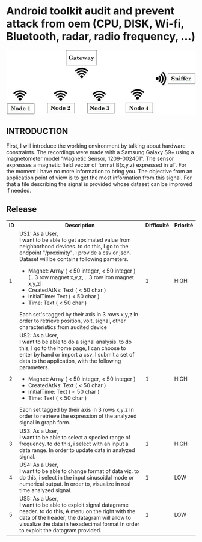 # Android toolkit audit and prevent attack from oem (CPU, DISK, Wi-fi, Bluetooth, radar, radio frequency, ...)

![sniff](./backend/asset/sniffer.jpeg)

## INTRODUCTION

First, I will introduce the working environment by talking about hardware constraints.
The recordings were made with a Samsung Galaxy S9+ using a magnetometer model "Magnetic Sensor, 1209-002401". The sensor expresses a magnetic field vector of format B(x,y,z) expressed in uT. For the moment I have no more information to bring you.
The objective from an application point of view is to get the most information from this signal. For that a file describing the signal is provided whose dataset can be improved if needed.

## Release

<table>
    <tbody>
        <tr>
        <th>ID</th>
        <th>Description</th>
        <th>Difficulté</th>
        <th>Priorité</th>
        </tr>
        <tr>
          <td>1</td>
          <td> 
            US1: As a User,<br>
            I want to be able to get apximated value from neighborhood devices.
            to do this, I go to the endpoint "/proximity", I provide a csv or json.
            Dataset will be contains following pameters.
            <ul>
              <li> Magnet: Array ( < 50 integer, < 50 integer ) </li> [...3 row magnet x,y,z, ...3 row iron magnet x,y,z]
              <li> CreatedAtNs: Text ( < 50 char ) </li>
              <li> initialTime: Text ( < 50 char ) </li>
              <li> Time: Text ( < 50 char ) </li>
            </ul>
            Each set's tagged by their axis in 3 rows x,y,z
            In order to retrieve position, volt, signal, other characteristics from audited device   
          </td>
          <td>1</td>
          <td>HIGH</td>
        </tr>
        <tr>
          <td>2</td>
          <td> 
            US2: As a User,<br>
            I want to be able to do a signal analysis.
            to do this, I go to the home page, I can choose to enter by hand or import a csv.
            I submit a set of data to the application, with the following parameters.
            <ul>
              <li> Magnet: Array ( < 50 integer, < 50 integer ) </li>
              <li> CreatedAtNs: Text ( < 50 char ) </li>
              <li> initialTime: Text ( < 50 char ) </li>
              <li> Time: Text ( < 50 char ) </li>
            </ul>
            Each set tagged by their axis in 3 rows x,y,z
            In order to retrieve the expression of the analyzed signal in graph form. 
          </td>
          <td>1</td>
          <td>HIGH</td>
        </tr>
        <tr>
          <td>3</td>
          <td> 
            US3: As a User,<br>
            I want to be able to select a specied range of frequency.
            to do this, i select with an input a data range. 
            In order to update data in analyzed signal. 
          </td>
          <td>1</td>
          <td>HIGH</td>
        </tr>
        <tr>
          <td>4</td>
          <td> 
            US4: As a User,<br>
            I want to be able to change format of data viz.
            to do this, i select in the input sinusoidal mode or numerical output.
            In order to, visualize in real time analyzed signal. 
          </td>
          <td>1</td>
          <td>LOW</td>
        </tr>
        <tr>
          <td>5</td>
          <td> 
            US5: As a User,<br>
            I want to be able to exploit signal datagrame header.
            to do this, A menu on the right with the data of the header,
            the datagram will allow to visualize the data in hexadecimal format
            In order to exploit the datagram provided.
          </td>
          <td>1</td>
          <td>LOW</td>
        </tr>
    </tbody>
</table>


